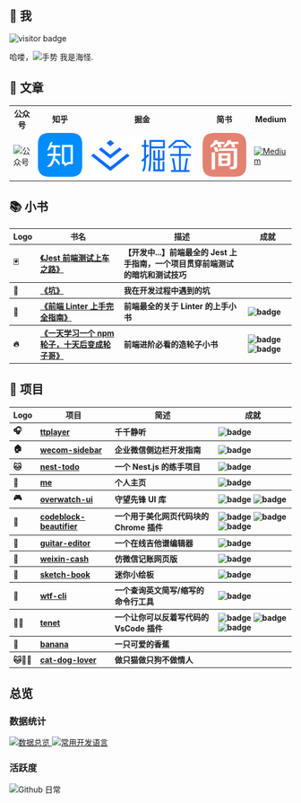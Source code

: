<h2>🤩 我</h2>
<img src="https://visitor-badge.glitch.me/badge?page_id=page.id" alt="visitor badge"/>
<p>哈喽，<img src="https://media.giphy.com/media/hvRJCLFzcasrR4ia7z/giphy.gif" width="25px" alt="手势"> 我是海怪.</p>
<h2>📖 文章</h2>
<table>
<tr>
<th>公众号</th>
<th>知乎</th>
<th>掘金</th>
<th>简书</th>
<th>Medium</th>
</tr>
<tr>
<td><img src="images/gongzhonghao.gif" alt="公众号"></td>
<td>
<a href="https://www.zhihu.com/people/haixiangyan">
<img src="./images/zhihu.png" alt="知乎">
</a>
</td>
<td>
<a href="https://juejin.cn/user/272334614432887">
<img src="./images/juejin.png" alt="掘金">
</a>
</td>
<td>
<a href="https://www.jianshu.com/u/0340be4082b5">
<img src="./images/jianshu.png" alt="简书">
</a>
</td>
<td>
<a href="https://medium.com/@haixiang6123">
<img src="./images/medium.png.png" alt="Medium">
</a>
</td>
</tr>
</table>
<h2>📚 小书</h2>
<table>
<thead align="center">
<tr>
<th>Logo</th>
<th>书名</th>
<th>描述</th>
<th>成就</th>
</tr>
</thead>
<tbody align="left">
<tr>
<th align="left">🃏</th>
<th>
<a href="https://github.com/haixiangyan/jest-starter" target="_blank">《Jest 前端测试上车之路》</a>
</th>
<th>【开发中...】前端最全的 Jest 上手指南，一个项目贯穿前端测试的暗坑和测试技巧 </th>
<th>
</th>
</tr>
<tr>
<th align="left">🐛</th>
<th>
<a href="https://github.com/haixiangyan/keng" target="_blank">《坑》</a>
</th>
<th>我在开发过程中遇到的坑</th>
<th>
</th>
</tr>
<tr>
<th align="left">👮</th>
<th>
<a href="https://github.yanhaixiang.com/linter-guide/" target="_blank">《前端 Linter 上手完全指南》</a>
</th>
<th>前端最全的关于 Linter 的上手小书</th>
<th>
<img src="https://img.shields.io/github/stars/haixiangyan/linter-guide?style=flat-square)" alt="badge">
</th>
</tr>
<tr>
<th align="left">🔥</th>
<th>
<a href="https://github.com/haixiangyan/one-day-one-npm-lib" target="_blank">《一天学习一个 npm 轮子，十天后变成轮子哥》</a>
</th>
<th>前端进阶必看的造轮子小书</th>
<th>
<img src="https://img.shields.io/github/stars/Haixiang6123/one-day-one-npm-lib?style=flat-square" alt="badge">
<img src="https://img.shields.io/github/forks/haixiangyan/one-day-one-npm-lib?style=flat-square" alt="badge">
</th>
</tr>
</tbody>
</table>
<h2>💼 项目</h2>
<table>
<thead align="center">
<tr>
<th>Logo</th>
<th>项目</th>
<th>简述</th>
<th>成就</th>
</tr>
</thead>
<tbody align="left">
<tr>
<th align="left">🎧</th>
<th>
<a href="https://github.yanhaixiang.com/ttplayer/">
ttplayer
</a>
</th>
<th>千千静听</th>
<th>
<img src="https://img.shields.io/github/stars/haixiangyan/ttplayer?style=flat-square" alt="badge">
</th>
</tr>
<tr>
<th align="left">🏠</th>
<th>
<a href="https://wecom-sidebar.github.io/">
wecom-sidebar
</a>
</th>
<th>企业微信侧边栏开发指南</th>
<th>
<img src="https://img.shields.io/github/stars/wecom-sidebar?style=flat-square" alt="badge">
</th>
</tr>
<tr>
<th align="left">🐱</th>
<th>
<a href="https://github.com/haixiangyan/nest-todo">
nest-todo
</a>
</th>
<th>一个 Nest.js 的练手项目</th>
<th>
<img src="https://img.shields.io/github/stars/haixiangyan/nest-todo?style=flat-square" alt="badge">
</th>
</tr>
<tr>
<th align="left">👦</th>
<th>
<a href="https://github.com/haixiangyan/me">
me
</a>
</th>
<th>个人主页</th>
<th>
<img src="https://img.shields.io/github/stars/haixiangyan/me?style=flat-square" alt="badge">
</th>
</tr>
<tr>
<th align="left">🎮</th>
<th>
<a href="https://github.yanhaixiang.com/overwatch-ui-doc/#/">
overwatch-ui
</a>
</th>
<th>守望先锋 UI 库</th>
<th>
<img src="https://img.shields.io/github/stars/haixiangyan/overwatch-ui?style=flat-square" alt="badge">
<img src="https://img.shields.io/npm/dm/overwatch-ui?style=flat-square" alt="badge">
</th>
</tr>
<tr>
<th align="left">💅</th>
<th>
<a href="https://chrome.google.com/webstore/detail/code-block-beautifier/gpcjjddhdnilcbddlonlfgdbejfboonn">
codeblock-beautifier
</a>
</th>
<th>一个用于美化网页代码块的 Chrome 插件</th>
<th>
<img src="https://img.shields.io/github/stars/Haixiang6123/codeblock-beautifier?style=flat-square" alt="badge">
<img src="https://img.shields.io/github/stars/haixiangyan/codeblock-beautifier?style=flat-square" alt="badge">
<img src="https://img.shields.io/chrome-web-store/stars/gpcjjddhdnilcbddlonlfgdbejfboonn?style=flat-square" alt="badge">
</th>
</tr>
<tr>
<th align="left">🎸</th>
<th>
<a href="https://github.yanhaixiang.com/guitar-editor/#/">
guitar-editor
</a>
</th>
<th>一个在线吉他谱编辑器</th>
<th>
<img src="https://img.shields.io/github/stars/haixiangyan/guitar-editor?style=flat-square" alt="badge">
</th>
</tr>
<tr>
<th align="left">🧾</th>
<th>
<a href="https://github.yanhaixiang.com/weixin-cash/">
weixin-cash
</a>
</th>
<th>仿微信记账网页版</th>
<th>
<img src="https://img.shields.io/github/stars/haixiangyan/weixin-cash?style=flat-square" alt="badge">
</th>
</tr>
<tr>
<th align="left">🎨</th>
<th>
<a href="https://github.yanhaixiang.com/sketch-book/">
sketch-book
</a>
</th>
<th>迷你小绘板</th>
<th>
<img src="https://img.shields.io/github/stars/haixiangyan/sketch-book?style=flat-square" alt="badge">
</th>
</tr>
<tr>
<th align="left">🖕</th>
<th>
<a href="https://github.yanhaixiang.com/wtf-cli">
wtf-cli
</a>
</th>
<th>一个查询英文简写/缩写的命令行工具</th>
<th>
<img src="https://img.shields.io/github/stars/haixiangyan/wtf-cli?style=flat-square" alt="badge">
</th>
</tr>
<tr>
<th align="left">🧔🏿</th>
<th>
<a href="https://marketplace.visualstudio.com/items?itemName=HaixiangYan.tenet">
tenet
</a>
</th>
<th>一个让你可以反着写代码的 VsCode 插件</th>
<th>
<img src="https://img.shields.io/github/stars/haixiangyan/tenet?style=flat-square" alt="badge">
<img src="https://img.shields.io/visual-studio-marketplace/i/HaixiangYan.tenet?style=flat-square" alt="badge">
<img src="https://img.shields.io/visual-studio-marketplace/stars/HaixiangYan.tenet" alt="badge">
</th>
</tr>
<tr>
<th align="left">🍌</th>
<th>
<a href="https://github.yanhaixiang.com/banana/">
banana
</a>
</th>
<th>一只可爱的香蕉</th>
<th>
</th>
</tr>
<tr>
<th align="left">🐱🐶👩</th>
<th>
<a href="https://github.yanhaixiang.com/cat-dog-lover/">
cat-dog-lover
</a>
</th>
<th>做只猫做只狗不做情人</th>
<th>
</th>
</tr>
</tbody>
</table>
<h2>总览</h2>
<h3>数据统计</h3>
<a href="https://github.com/haixiangyan">
<img alt="数据总览" src="https://denvercoder1-github-readme-stats.vercel.app/api/?username=haixiangyan&show_icons=true&count_private=true&theme=react&hide_border=true&bg_color=1F222E&title_color=F85D7F&icon_color=F8D866" height="192px"/>
</a>
<a href="https://github.com/haixiangyan">
<img alt="常用开发语言" src="https://github-readme-stats.vercel.app/api/top-langs/?username=haixiangyan&langs_count=8&layout=compact&theme=react&hide_border=true&bg_color=1F222E&title_color=F85D7F&icon_color=F8D866&hide=Jupyter%20Notebook" height="192px"/>
</a>
<br>
<h3>活跃度</h3>
<img alt="Github 日常" src="https://denvercoder1-activity-graph.herokuapp.com/graph/?username=haixiangyan&bg_color=1F222E&color=F8D866&line=F85D7F&point=FFFFFF&hide_border=true"  />
